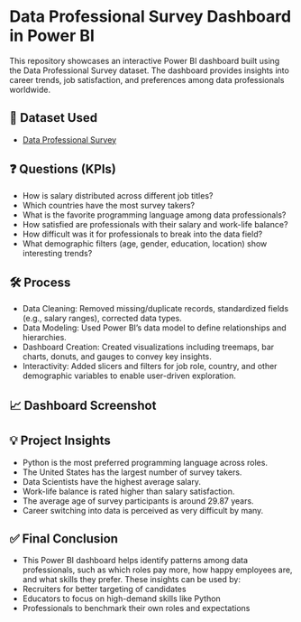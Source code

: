 # Data Professional Survey Dashboard in Power BI

This repository showcases an interactive Power BI dashboard built using the Data Professional Survey dataset. The dashboard provides insights into career trends, job satisfaction, and preferences among data professionals worldwide.

## 📂 Dataset Used

- <a href="https://github.com/AlexTheAnalyst/Power-BI/blob/main/Power%20BI%20-%20Final%20Project.xlsx">Data Professional Survey</a>

## ❓ Questions (KPIs)

- How is salary distributed across different job titles?
- Which countries have the most survey takers?
- What is the favorite programming language among data professionals?
- How satisfied are professionals with their salary and work-life balance?
- How difficult was it for professionals to break into the data field?
- What demographic filters (age, gender, education, location) show interesting trends?

## 🛠️ Process

- Data Cleaning: Removed missing/duplicate records, standardized fields (e.g., salary ranges), corrected data types.
- Data Modeling: Used Power BI’s data model to define relationships and hierarchies.
- Dashboard Creation: Created visualizations including treemaps, bar charts, donuts, and gauges to convey key insights.
- Interactivity: Added slicers and filters for job role, country, and other demographic variables to enable user-driven exploration.

## 📈 Dashboard Screenshot

## 💡 Project Insights

- Python is the most preferred programming language across roles.
- The United States has the largest number of survey takers.
- Data Scientists have the highest average salary.
- Work-life balance is rated higher than salary satisfaction.
- The average age of survey participants is around 29.87 years.
- Career switching into data is perceived as very difficult by many.

## ✅ Final Conclusion

- This Power BI dashboard helps identify patterns among data professionals, such as which roles pay more, how happy employees are, and what skills they prefer. These insights can be used by:
- Recruiters for better targeting of candidates
- Educators to focus on high-demand skills like Python
- Professionals to benchmark their own roles and expectations
  
